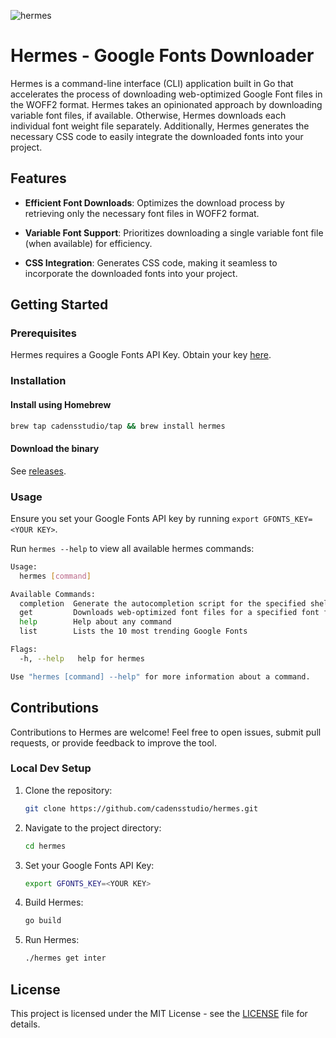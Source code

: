 ![hermes](https://github.com/cadensstudio/hermes/assets/54109914/7d47307d-b060-401f-8961-fa88398332ae)

# Hermes - Google Fonts Downloader

Hermes is a command-line interface (CLI) application built in Go that accelerates the process of downloading web-optimized Google Font files in the WOFF2 format. Hermes takes an opinionated approach by downloading variable font files, if available. Otherwise, Hermes downloads each individual font weight file separately. Additionally, Hermes generates the necessary CSS code to easily integrate the downloaded fonts into your project.

## Features

- **Efficient Font Downloads**: Optimizes the download process by retrieving only the necessary font files in WOFF2 format.
  
- **Variable Font Support**: Prioritizes downloading a single variable font file (when available) for efficiency.

- **CSS Integration**: Generates CSS code, making it seamless to incorporate the downloaded fonts into your project.

## Getting Started

### Prerequisites

Hermes requires a Google Fonts API Key. Obtain your key [here](https://console.cloud.google.com/apis/credentials).

### Installation

#### Install using Homebrew

```bash
brew tap cadensstudio/tap && brew install hermes
```

#### Download the binary

See [releases](https://github.com/cadensstudio/hermes/releases).

### Usage

Ensure you set your Google Fonts API key by running `export GFONTS_KEY=<YOUR KEY>`.

Run `hermes --help` to view all available hermes commands:

```bash
Usage:
  hermes [command]

Available Commands:
  completion  Generate the autocompletion script for the specified shell
  get         Downloads web-optimized font files for a specified font family
  help        Help about any command
  list        Lists the 10 most trending Google Fonts

Flags:
  -h, --help   help for hermes

Use "hermes [command] --help" for more information about a command.
```

## Contributions

Contributions to Hermes are welcome! Feel free to open issues, submit pull requests, or provide feedback to improve the tool.

### Local Dev Setup

1. Clone the repository:

    ```bash
    git clone https://github.com/cadensstudio/hermes.git
    ```

2. Navigate to the project directory:

    ```bash
    cd hermes
    ```

3. Set your Google Fonts API Key:

    ```bash
    export GFONTS_KEY=<YOUR KEY>
    ```

4. Build Hermes:

    ```bash
    go build
    ```

5. Run Hermes:

    ```bash
    ./hermes get inter
    ```

## License

This project is licensed under the MIT License - see the [LICENSE](LICENSE) file for details.
